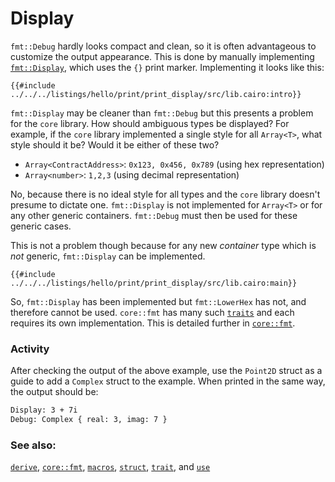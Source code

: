 # Display

`fmt::Debug` hardly looks compact and clean, so it is often advantageous to
customize the output appearance. This is done by manually implementing
[`fmt::Display`][fmt], which uses the `{}` print marker. Implementing it
looks like this:

```cairo
{{#include ../../../listings/hello/print/print_display/src/lib.cairo:intro}}
```

`fmt::Display` may be cleaner than `fmt::Debug` but this presents
a problem for the `core` library. How should ambiguous types be displayed?
For example, if the `core` library implemented a single style for all
`Array<T>`, what style should it be? Would it be either of these two?

- `Array<ContractAddress>`: `0x123, 0x456, 0x789` (using hex representation)
- `Array<number>`: `1,2,3` (using decimal representation)

No, because there is no ideal style for all types and the `core` library
doesn't presume to dictate one. `fmt::Display` is not implemented for `Array<T>`
or for any other generic containers. `fmt::Debug` must then be used for these
generic cases.

This is not a problem though because for any new _container_ type which is
_not_ generic, `fmt::Display` can be implemented.

```cairo
{{#include ../../../listings/hello/print/print_display/src/lib.cairo:main}}
```

So, `fmt::Display` has been implemented but `fmt::LowerHex` has not, and therefore
cannot be used. `core::fmt` has many such [`traits`][traits] and each requires
its own implementation. This is detailed further in [`core::fmt`][fmt].

### Activity

After checking the output of the above example, use the `Point2D` struct as a
guide to add a `Complex` struct to the example. When printed in the same
way, the output should be:

```txt
Display: 3 + 7i
Debug: Complex { real: 3, imag: 7 }
```

### See also:

[`derive`][derive], [`core::fmt`][fmt], [`macros`][macros], [`struct`][structs],
[`trait`][traits], and [`use`][use]

[derive]: ../../trait/derive.md
[fmt]: https://docs.swmansion.com/scarb/corelib/core-fmt.html
[macros]: ../../macros.md
[structs]: ../../custom_types/structs.md
[traits]: ../../trait.md
[use]: ../../mod/use.md
